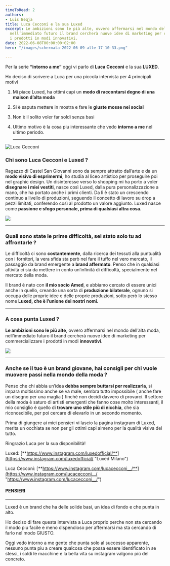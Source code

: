 ```yaml
---
timeToRead: 2
authors:
- Luis Beqja
title: Luca Cecconi e la sua Luxed
excerpt: Le ambizioni sono le più alte, ovvero affermarsi nel mondo dell’alta moda,
  nell’immediato futuro il brand cercherà nuove idee di marketing per commercializzare
  i prodotti in modi innovativi.
date: 2022-06-08T00:00:00+02:00
hero: "/images/schermata-2022-06-09-alle-17-10-33.png"

---
```

Per la serie **“intorno a me”** oggi vi parlo di **Luca Cecconi** e la sua **LUXED**.

Ho deciso di scrivere a Luca per una piccola intervista per 4 principali motivi

1. Mi piace Luxed, ha ottimi capi un **modo di raccontarsi degno di una maison d’alta moda**
2. Si è saputa mettere in mostra e fare le **giuste mosse nei social**
3. Non è il solito voler far soldi senza basi
4. Ultimo motivo è la cosa piu interessante che vedo **intorno a me** nel ultimo periodo.

   ***

![Luca Cecconi](/images/schermata-2022-06-09-alle-17-10-09.png)

### Chi sono Luca Cecconi e Luxed ?

Ragazzo di Castel San Giovanni sono da sempre attratto dall’arte e da un **modo visivo di esprimermi**, ho studia al liceo artistico per proseguire poi nel graphic design. Un disinteresse verso lo shopping mi ha porto a voler **disegnare i miei vestiti**, nasce così Luxed, dalla pura personalizzazione a mano, che ha portato anche i primi clienti. Da lì è stato un crescendo continuo a livello di produzioni, seguendo il concetto di lavoro su drop a pezzi limitati, conferendo così al prodotto un valore aggiunto. Luxed nasce come **passione e sfogo personale, prima di qualsiasi altra cosa.**

![](/images/schermata-2022-06-09-alle-17-29-45.png)

***

### Quali sono state le prime difficoltà, sei stato solo tu ad affrontarle ?

Le difficoltà ci sono **costantemente**, dalla ricerca dei tessuti alla puntualità con i fornitori, la vera sfida sta però nel fare il tuffo nel vero mercato, il passaggio da brand emergente a **brand affermato**. Penso che in qualsiasi attività ci sia da mettere in conto un’infinità di difficoltà, specialmente nel mercato della moda.

Il brand è nato con **il mio socio Amed**, e abbiamo cercato di essere unici anche in quello, creando una sorta di **produzione bilaterale**, ognuno si occupa delle proprie idee e delle proprie produzioni, sotto però lo stesso nome **Luxed, che è l’unione dei nostri nomi.**

***

### A cosa punta Luxed ?

**Le ambizioni sono le più alte**, ovvero affermarsi nel mondo dell’alta moda, nell’immediato futuro il brand cercherà nuove idee di marketing per commercializzare i prodotti in modi **innovativi**.

![](/images/schermata-2022-06-09-alle-17-14-10.png)

***

### Anche se il tuo è un brand giovane, hai consigli per chi vuole muovere passi nella mondo della moda ?

Penso che chi abbia un’idea **debba sempre buttarsi per realizzarla**, si impara moltissimo anche se va male, sembra tutto impossibile ( anche fare un disegno per una maglia ) finché non decidi davvero di provarci. Il settore della moda è saturo di artisti emergenti che fanno cose molto interessanti, il mio consiglio è quello di **trovare uno stile più di nicchia**, che sia riconoscibile, per poi cercare di elevarlo in un secondo momento.

Prima di giungere ai miei pensieri vi lascio la pagina instagram di Luxed, merita un occhiata se non per gli ottimi capi almeno per la qualità visiva del tutto.

Ringrazio Luca per la sua disponibilità!

Luxed: [**https://www.instagram.com/luxedofficial/**](https://www.instagram.com/luxedofficial/ "Luxed Milano")

Luca Cecconi: [**https://www.instagram.com/lucacecconi__/**](https://www.instagram.com/lucacecconi__/ "https://www.instagram.com/lucacecconi__/")

#### PENSIERI

***

Luxed è un brand che ha delle solide basi, un idea di fondo e che punta in alto.

Ho deciso di fare questa intervista a Luca proprio perche non sta cercando il modo piu facile e meno dispendioso per affermarsi ma sta cercando di farlo nel modo GIUSTO.

Oggi vedo intorno a me gente che punta solo al successo apparente, nessuno punta piu a creare qualcosa che possa essere identificato in se stessi, i soldi le macchine e la bella vita su instagram valgono più del concreto.